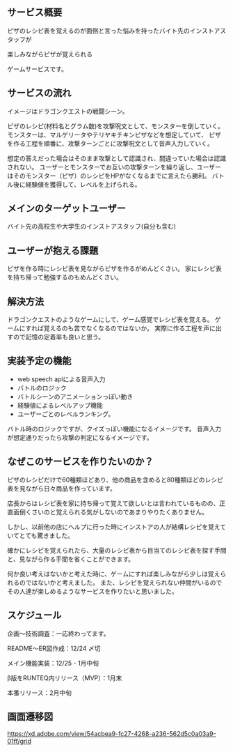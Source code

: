 ## サービス概要
ピザのレシピ表を覚えるのが面倒と言った悩みを持ったバイト先のインストアスタッフが

楽しみながらピザが覚えられる

ゲームサービスです。

## サービスの流れ

イメージはドラゴンクエストの戦闘シーン。

ピザのレシピ(材料名とグラム数)を攻撃呪文として、モンスターを倒していく。
モンスターは、マルゲリータやテリヤキチキンピザなどを想定していて、
ピザを作る工程を順番に、攻撃ターンごとに攻撃呪文として音声入力していく。

想定の答えだった場合はそのまま攻撃として認識され、間違っていた場合は認識されない。
ユーザーとモンスターでお互いの攻撃ターンを繰り返し、ユーザーはそのモンスター（ピザ）のレシピをHPがなくなるまでに言えたら勝利。
バトル後に経験値を獲得して、レベルを上げられる。

## メインのターゲットユーザー
バイト先の高校生や大学生のインストアスタッフ(自分も含む)

## ユーザーが抱える課題
ピザを作る時にレシピ表を見ながらピザを作るがめんどくさい。
家にレシピ表を持ち帰って勉強するのもめんどくさい。

## 解決方法
ドラゴンクエストのようなゲームにして、ゲーム感覚でレシピ表を覚える。
ゲームにすれば覚えるのも苦でなくなるのではないか。
実際に作る工程を声に出すので記憶の定着率も良いと思う。

## 実装予定の機能
- web speech apiによる音声入力
- バトルのロジック
- バトルシーンのアニメーションっぽい動き
- 経験値によるレベルアップ機能
- ユーザーごとのレベルランキング。

バトル時のロジックですが、クイズっぽい機能になるイメージです。
音声入力が想定通りだったら攻撃の判定になるイメージです。

## なぜこのサービスを作りたいのか？
ピザのレシピだけで60種類ほどあり、他の商品を含めると80種類ほどのレシピ表を見ながら日々商品を作っています。

店長からはレシピ表を家に持ち帰って覚えて欲しいとは言われているものの、正直面倒くさいのと覚えられる気がしないのであまりやりたくありません。

しかし、以前他の店にヘルプに行った時にインストアの人が結構レシピを覚えていてとても驚きました。

確かにレシピを覚えられたら、大量のレシピ表から目当てのレシピ表を探す手間と、見ながら作る手間を省くことができます。

何か良い考えはないかと考えた時に、ゲームにすれば楽しみながら少しは覚えられるのではないかと考えました。
また、レシピを覚えられない仲間がいるのでその人達が楽しめるようなサービスを作りたいと思いました。

## スケジュール
企画〜技術調査：一応終わってます。

README〜ER図作成：12/24 〆切

メイン機能実装：12/25 - 1月中旬

β版をRUNTEQ内リリース（MVP）：1月末

本番リリース：2月中旬

## 画面遷移図
https://xd.adobe.com/view/54acbea9-fc27-4268-a236-562d5c0a03a9-01ff/grid